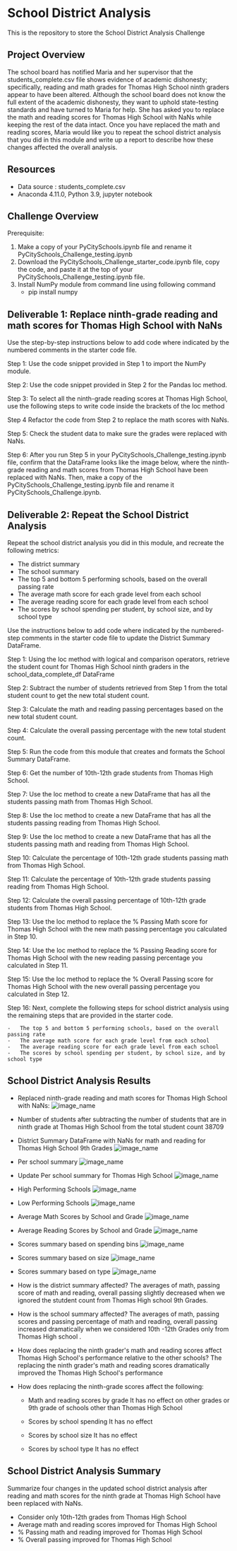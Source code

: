# School District Analysis
This is the repository to store the School District Analysis Challenge

## Project Overview
The school board has notified Maria and her supervisor that the students_complete.csv file shows evidence of academic dishonesty; specifically, reading and math grades for Thomas High School ninth graders appear to have been altered. Although the school board does not know the full extent of the academic dishonesty, they want to uphold state-testing standards and have turned to Maria for help. She has asked you to replace the math and reading scores for Thomas High School with NaNs while keeping the rest of the data intact. Once you have replaced the math and reading scores, Maria would like you to repeat the school district analysis that you did in this module and write up a report to describe how these changes affected the overall analysis.

## Resources
- Data source : students_complete.csv
- Anaconda 4.11.0, Python 3.9, jupyter notebook

## Challenge Overview
Prerequisite:
1. Make a copy of your PyCitySchools.ipynb file and rename it PyCitySchools_Challenge_testing.ipynb
2. Download the PyCitySchools_Challenge_starter_code.ipynb file, copy the code, and paste it at the top of your PyCitySchools_Challenge_testing.ipynb file.
3. Install NumPy module from command line using following command
    -   pip install numpy


## Deliverable 1: Replace ninth-grade reading and math scores for Thomas High School with NaNs

Use the step-by-step instructions below to add code where indicated by the numbered comments in the starter code file.

Step 1: Use the code snippet provided in Step 1 to import the NumPy module.

Step 2: Use the code snippet provided in Step 2 for the Pandas loc method.
	   
Step 3: To select all the ninth-grade reading scores at Thomas High School, use the following steps to write code inside the brackets of the loc method

Step 4 Refactor the code from Step 2 to replace the math scores with NaNs.

Step 5: Check the student data to make sure the grades were replaced with NaNs.

Step 6: After you run Step 5 in your PyCitySchools_Challenge_testing.ipynb file, confirm that the DataFrame looks like the image below, where the ninth-grade reading and math scores from Thomas High School have been replaced with NaNs. Then, make a copy of the PyCitySchools_Challenge_testing.ipynb file and rename it PyCitySchools_Challenge.ipynb.

## Deliverable 2: Repeat the School District Analysis 

Repeat the school district analysis you did in this module, and recreate the following metrics:

-   The district summary
-   The school summary
-   The top 5 and bottom 5 performing schools, based on the overall passing rate
-   The average math score for each grade level from each school
-   The average reading score for each grade level from each school
-   The scores by school spending per student, by school size, and by school type

Use the instructions below to add code where indicated by the numbered-step comments in the starter code file to update the District Summary DataFrame.

Step 1: Using the loc method with logical and comparison operators, retrieve the student count for Thomas High School ninth graders in the school_data_complete_df DataFrame

Step 2: Subtract the number of students retrieved from Step 1 from the total student count to get the new total student count.
	   
Step 3: Calculate the math and reading passing percentages based on the new total student count.

Step 4: Calculate the overall passing percentage with the new total student count.

Step 5: Run the code from this module that creates and formats the School Summary DataFrame.

Step 6: Get the number of 10th-12th grade students from Thomas High School.

Step 7: Use the loc method to create a new DataFrame that has all the students passing math from Thomas High School.

Step 8: Use the loc method to create a new DataFrame that has all the students passing reading from Thomas High School.

Step 9: Use the loc method to create a new DataFrame that has all the students passing math and reading from Thomas High School.

Step 10: Calculate the percentage of 10th-12th grade students passing math from Thomas High School.

Step 11: Calculate the percentage of 10th-12th grade students passing reading from Thomas High School.

Step 12: Calculate the overall passing percentage of 10th-12th grade students from Thomas High School.

Step 13: Use the loc method to replace the % Passing Math score for Thomas High School with the new math passing percentage you calculated in Step 10.

Step 14: Use the loc method to replace the % Passing Reading score for Thomas High School with the new reading passing percentage you calculated in Step 11.

Step 15: Use the loc method to replace the % Overall Passing score for Thomas High School with the new overall passing percentage you calculated in Step 12.

Step 16: Next, complete the following steps for school district analysis using the remaining steps that are provided in the starter code.

    -   The top 5 and bottom 5 performing schools, based on the overall passing rate
    -   The average math score for each grade level from each school
    -   The average reading score for each grade level from each school
    -   The scores by school spending per student, by school size, and by school type

## School District Analysis Results

- Replaced ninth-grade reading and math scores for Thomas High School with NaNs:
![image_name](https://github.com/raneymjohnGit/School_District_Analysis/blob/main/Resources/NinthGradeTHS_NaNs.png)


- Number of students after subtracting the number of students that are in ninth grade at Thomas High School from the total student count 
  38709

-   District Summary DataFrame with NaNs for math and reading for Thomas High School 9th Grades
    ![image_name](https://github.com/raneymjohnGit/School_District_Analysis/blob/main/Resources/DistrictSummaryDFwithNaNs.png)
    
-   Per school summary 
    ![image_name](https://github.com/raneymjohnGit/School_District_Analysis/blob/main/Resources/PerSchoolSummaryDFwithNaNs.png)

-   Update Per school summary for Thomas High School 
    ![image_name](https://github.com/raneymjohnGit/School_District_Analysis/blob/main/Resources/UpdatedPerSchoolSummaryDF_for_THS.png)

-   High Performing Schools
    ![image_name](https://github.com/raneymjohnGit/School_District_Analysis/blob/main/Resources/HighPerformingSchools.png)

-   Low Performing Schools
    ![image_name](https://github.com/raneymjohnGit/School_District_Analysis/blob/main/Resources/LowPerformingSchools.png)

-   Average Math Scores by School and Grade 
    ![image_name](https://github.com/raneymjohnGit/School_District_Analysis/blob/main/Resources/AverageMathScorebySchoolAndGrade.png)  

-   Average Reading Scores by School and Grade 
    ![image_name](https://github.com/raneymjohnGit/School_District_Analysis/blob/main/Resources/AverageReadingScorebySchoolAndGrade.png) 

-   Scores summary based on spending bins
    ![image_name](https://github.com/raneymjohnGit/School_District_Analysis/blob/main/Resources/ScoresBasedOnSpendingBins.png) 

-   Scores summary based on size
    ![image_name](https://github.com/raneymjohnGit/School_District_Analysis/blob/main/Resources/ScoresBasedOnSize.png) 

-   Scores summary based on type
    ![image_name](https://github.com/raneymjohnGit/School_District_Analysis/blob/main/Resources/ScoresBasedOnType.png)

-   How is the district summary affected?
    The  averages of math, passing score of math and reading, overall passing slightly decreased when we ignored the stutdent count from Thomas High school 9th Grades.

-   How is the school summary affected?
    The  averages of math, passing scores and passing percentage of math and reading, overall passing increased dramatically when we considered 10th -12th Grades only from Thomas
    High school .

-   How does replacing the ninth grader's math and reading scores affect Thomas High School's performance relative to the other schools?
    The replacing the ninth grader's math and reading scores dramatically improved the Thomas High School's performance

-   How does replacing the ninth-grade scores affect the following:
    
    -   Math and reading scores by grade
        It has no effect on other grades or 9th grade of schools other than Thomas High School
    
    -   Scores by school spending
        It has no effect
    
    -   Scores by school size
        It has no effect
    
    -   Scores by school type
        It has no effect

## School District Analysis Summary
Summarize four changes in the updated school district analysis after reading and math scores for the ninth grade at Thomas High School have been replaced with NaNs.
- Consider only 10th-12th grades from Thomas High School
- Average math and reading scores improved for Thomas High School
- % Passing math and reading improved for Thomas High School
- % Overall passing improved for Thomas High School
